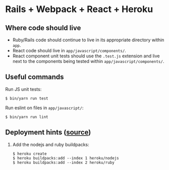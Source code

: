 # Rails + Webpack + React + Heroku

## Where code should live

* Ruby/Rails code should continue to live in its appropriate directory within
  `app`.
* React code should live in `app/javascript/components/`.
* React component unit tests should use the `.test.js` extension and live next
  to the components being tested within `app/javascript/components/`.

## Useful commands

Run JS unit tests:

```
$ bin/yarn run test 
```

Run eslint on files in `app/javascript/`:

```
$ bin/yarn run lint
```

## Deployment hints ([source](https://medium.com/@hpux/rails-5-1-loves-javascript-a1d84d5318b))

1. Add the nodejs and ruby buildpacks:

    ```
    $ heroku create 
    $ heroku buildpacks:add --index 1 heroku/nodejs
    $ heroku buildpacks:add --index 2 heroku/ruby
    ```
